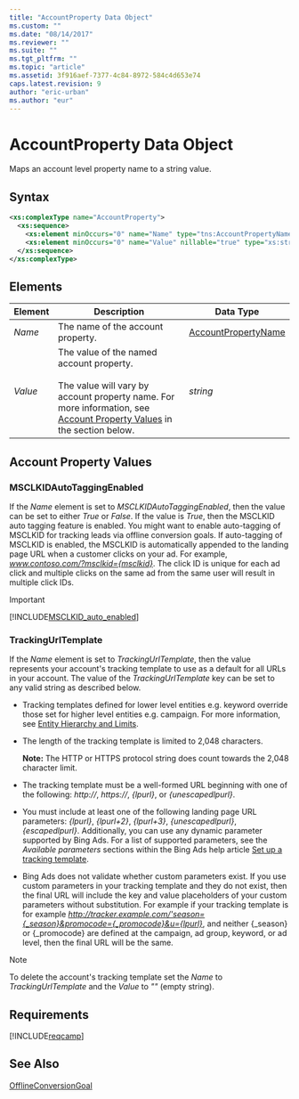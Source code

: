 ```yaml
---
title: "AccountProperty Data Object"
ms.custom: ""
ms.date: "08/14/2017"
ms.reviewer: ""
ms.suite: ""
ms.tgt_pltfrm: ""
ms.topic: "article"
ms.assetid: 3f916aef-7377-4c84-8972-584c4d653e74
caps.latest.revision: 9
author: "eric-urban"
ms.author: "eur"
---
```

# AccountProperty Data Object
Maps an account level property name to a string value.

## Syntax

```xml
<xs:complexType name="AccountProperty">
  <xs:sequence>
    <xs:element minOccurs="0" name="Name" type="tns:AccountPropertyName"/>
    <xs:element minOccurs="0" name="Value" nillable="true" type="xs:string"/>
  </xs:sequence>
</xs:complexType>
```

## <a name="Elements"></a>Elements

|Element|Description|Data Type|
|-----------|---------------|-------------|
|*Name*|The name of the account property.|[AccountPropertyName](../campaign-api/accountpropertyname-value-set.md)|
|*Value*|The value of the named account property.<br/><br/>The value will vary by account property name. For more information, see [Account Property Values](#accountpropertyvalues) in the section below.|*string*|


## <a name="accountpropertyvalues"></a>Account Property Values

### <a name="msclkidautotaggingenabled"></a>MSCLKIDAutoTaggingEnabled
If the *Name* element is set to *MSCLKIDAutoTaggingEnabled*, then the value can be set to either *True* or *False*. If the value is *True*, then the MSCLKID auto tagging feature is enabled. You might want to enable auto-tagging of MSCLKID for tracking leads via offline conversion goals. If auto-tagging of MSCLKID is enabled, the MSCLKID is automatically appended to the landing page URL when a customer clicks on your ad. For example, *www.contoso.com/?msclkid={msclkid}*. The click ID is unique for each ad click and multiple clicks on the same ad from the same user will result in multiple click IDs.

> [!IMPORTANT]
> [!INCLUDE[MSCLKID_auto_enabled](../campaign-api/includes/msclkid-auto-enabled.md)]


### <a name="trackingurltemplate"></a>TrackingUrlTemplate
If the *Name* element is set to *TrackingUrlTemplate*, then the value represents your account's tracking template to use as a default for all URLs in your account. The value of the *TrackingUrlTemplate* key can be set to any valid string as described below.

-   Tracking templates defined for lower level entities e.g. keyword override those set for higher level entities e.g. campaign. For more information, see [Entity Hierarchy and Limits](http://go.microsoft.com/fwlink/?LinkID=627130).

-   The length of the tracking template is limited to 2,048 characters.

    **Note:** The HTTP or HTTPS protocol string does count towards the 2,048 character limit.

-   The tracking template must be a well-formed URL beginning with one of the following: *http://*, *https://*, *{lpurl}*, or *{unescapedlpurl}*.

-   You must include at least one of the following landing page URL parameters: *{lpurl}*, *{lpurl+2}*, *{lpurl+3}*, *{unescapedlpurl}*, *{escapedlpurl}*. Additionally, you can use any dynamic parameter supported by Bing Ads. For a list of supported parameters, see the *Available parameters* sections within the Bing Ads help article [Set up a tracking template](https://help.bingads.microsoft.com/#apex/3/en/56772/-1).

-   Bing Ads does not validate whether custom parameters exist. If you use custom parameters in your tracking template and they do not exist, then the final URL will include the key and value placeholders of your custom parameters without substitution. For example if your tracking template is  for example *http://tracker.example.com/'season={_season}&promocode={_promocode}&u={lpurl}*, and neither {_season} or {_promocode}  are defined at the campaign, ad group, keyword, or ad level, then the final URL will be the same.

> [!NOTE]
> To delete the account's tracking template set the *Name* to *TrackingUrlTemplate* and the *Value* to *""* (empty string).

## Requirements
[!INCLUDE[reqcamp](../campaign-api/includes/reqcamp.md)]

## See Also
[OfflineConversionGoal](../campaign-api/offlineconversiongoal-data-object.md)  

